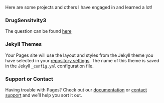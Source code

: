 Here are some projects and others I have engaged in and learned a lot!

### DrugSensitvity3

The question can be found [here](https://www.kaggle.com/c/drugsensitivity-3)

### Jekyll Themes

Your Pages site will use the layout and styles from the Jekyll theme you have selected in your [repository settings](https://github.com/Python-equals-R-plus-Matlab/Sheng-Luo/settings). The name of this theme is saved in the Jekyll `_config.yml` configuration file.

### Support or Contact

Having trouble with Pages? Check out our [documentation](https://help.github.com/categories/github-pages-basics/) or [contact support](https://github.com/contact) and we’ll help you sort it out.
